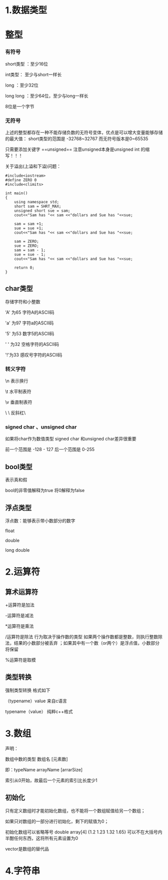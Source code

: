 # 1.数据类型

# 整型

### 有符号

short类型 ：至少16位

int类型： 至少与short一样长

long ：至少32位

long long ：至少64位，至少与long一样长

8位是一个字节

### 无符号

上述的整型都存在一种不能存储负数的无符号变体，优点是可以增大变量能够存储的最大值：
short类型的范围是 -32768~32767 而无符号版本是0~65535 

只需要添加关键字 ==unsigned== 注意unsigned本身是unsigned int 的缩写！！！

关于溢出(上溢和下溢)问题：

~~~
#include<iostream>
#define ZERO 0
#include<climits>

int main()
{
	using namespace std;
	short sam = SHRT_MAX;
	unsigned short sue = sam;
	cout<<"Sam has "<< sam <<"dollars and Sue has "<<sue;
	
	sam = sam +1;
	sue = sue +1;
	cout<<"Sam has "<< sam <<"dollars and Sue has "<<sue;
	
	sam = ZERO;
	sue = ZERO;
	sam = sam - 1;
	sue = sue - 1;
	cout<<"Sam has "<< sam <<"dollars and Sue has "<<sue;
	
	return 0;
}
~~~

## char类型

存储字符和小整数

'A' 为65 字符A的ASCII码

'a' 为97 字符a的ASCII码

'5' 为53 数字5的ASCII码

' ' 为32  空格字符的ASCII码

'!'为33 感叹号字符的ASCII码

### 转义字符

\n 表示换行

\t 水平制表符

\v 垂直制表符

\\ \ 反斜杠\

### signed char  、unsigned char

如果将char作为数值类型 signed char 和unsigned char差异很重要 

前一个范围是 -128 - 127     	后一个范围是 0-255   

## bool类型

表示真和假 

bool的非零值解释为true 将0解释为false

## 浮点类型

浮点数：能够表示带小数部分的数字

float     

double	

long double	

# 2.运算符

## 算术运算符

+运算符是加法

-运算符是减法

*运算符是乘法

/运算符是除法     	行为取决于操作数的类型 如果两个操作数都是整数，则执行整数除法，结果的小数部分被丢弃 ；如果其中有一个数（or两个）是浮点值，小数部分将保留

%运算符是取模

## 类型转换

强制类型转换 格式如下

（typename）value    	来自c语言

typename（value）  	  纯粹c++格式

# 3.数组

声明：

数组中数的类型 数组名 [元素数]

即：typeName arrayName  [arrarSize]

 索引从0开始，故最后一个元素的索引比长度少1

## 初始化

只有定义数组时才能初始化数组，也不能将一个数组赋值给另一个数组；

如果只对数组的一部分进行初始化，剩下的赋值为0；

初始化数组可以省略等号 double array[4] {1.2 1.23 1.32 1.65}  可以不在大括号内半酣任何东西，这将所有元素设置为0

vector是数组的替代品

# 4.字符串

